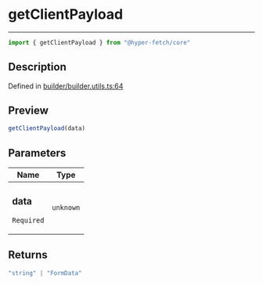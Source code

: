 

# getClientPayload

<div class="api-docs__separator" data-reactroot="">

---

</div><div class="api-docs__import" data-reactroot="">

```ts
import { getClientPayload } from "@hyper-fetch/core"
```

</div><div class="api-docs__section">

## Description

</div><div class="api-docs__description"><span class="api-docs__do-not-parse">



</span></div><p class="api-docs__definition">

Defined in [builder/builder.utils.ts:64](https://github.com/BetterTyped/hyper-fetch/blob/a5ae46b5/packages/core/src/builder/builder.utils.ts#L64)

</p><div class="api-docs__section">

## Preview

</div><div class="api-docs__preview fn">

```ts
getClientPayload(data)
```

</div><div class="api-docs__section">

## Parameters

</div><div class="api-docs__parameters"><table><thead><tr><th>Name</th><th>Type</th></tr></thead><tbody><tr param-data="data"><td class="api-docs__param-name required">

### data 

`Required`

</td><td class="api-docs__param-type">

`unknown`

</td></tr></tbody></table></div><div class="api-docs__section">

## Returns

</div><div class="api-docs__returns">

```ts
"string" | "FormData"
```

</div>
